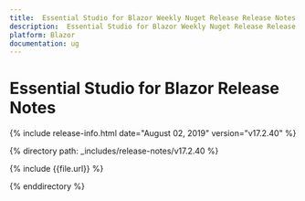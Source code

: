 ```yaml
---
title:  Essential Studio for Blazor Weekly Nuget Release Release Notes  
description:  Essential Studio for Blazor Weekly Nuget Release Release Notes  
platform: Blazor
documentation: ug
---
```


#  Essential Studio for Blazor  Release Notes  

{% include release-info.html date="August 02, 2019"  version="v17.2.40" %} 

{% directory path: _includes/release-notes/v17.2.40 %}

{% include {{file.url}} %}

{% enddirectory %}
